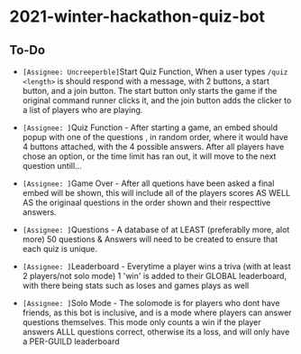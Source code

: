 # 2021-winter-hackathon-quiz-bot
## To-Do

- `[Assignee: Uncreeperble]`Start Quiz Function, When a user types `/quiz <length>` is should respond with a message, with 2 buttons, a start button, and a join button.
The start button only starts the game if the original command runner clicks it, and the join button adds the clicker to a list of players who are playing.

- `[Assignee: ]`Quiz Function - After starting a game, an embed should popup with one of the <length> questions , in random order, where it would have 4 buttons attached, 
with the 4 possible answers. After all players have chose an option, or the time limit has ran out, it will move to the next question untill...

- `[Assignee: ]`Game Over - After all quetions have been asked a final embed will be shown, this will include all of the players scores AS WELL AS the originaal questions
in the order shown and their respecttive answers.

- `[Assignee: ]`Questions - A database of at LEAST (preferablly more, alot more) 50 questions & Answers will need to be created to ensure that each quiz is unique.

- `[Assignee: ]`Leaderboard - Everytime a player wins a triva (with at least 2 players/not solo mode) 1 'win' is  added to their GLOBAL leaderboard, with there being stats
such as loses and games plays as well

- `[Assignee: ]`Solo Mode - The solomode is for players who dont have friends, as this bot is inclusive, and is a mode where players can answer questions themselves.
This mode only counts a win if the player answers ALLL questions correct, otherwise its a loss, and will only have a PER-GUILD leaderboard
